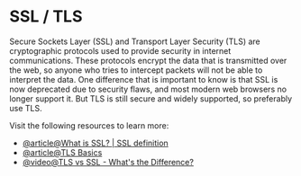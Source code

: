 # SSL / TLS

Secure Sockets Layer (SSL) and Transport Layer Security (TLS) are cryptographic protocols used to provide security in internet communications. These protocols encrypt the data that is transmitted over the web, so anyone who tries to intercept packets will not be able to interpret the data. One difference that is important to know is that SSL is now deprecated due to security flaws, and most modern web browsers no longer support it. But TLS is still secure and widely supported, so preferably use TLS.

Visit the following resources to learn more:

- [@article@What is SSL? | SSL definition](https://www.cloudflare.com/en-gb/learning/ssl/what-is-ssl/)
- [@article@TLS Basics](https://www.internetsociety.org/deploy360/tls/basics/)
- [@video@TLS vs SSL - What's the Difference?](https://www.youtube.com/watch?v=J7fI_jH7L84)